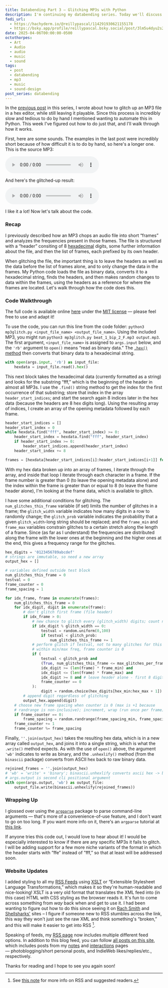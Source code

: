 ```yaml
---
title: Databending Part 3 — Glitching MP3s with Python
description: I'm continuing my databending series. Today we'll discuss how to use Python to easily glitch up MP3s, adding warbles, clicks, and other cool noise!
fedi_url: 
  - https://hachyderm.io/@reillypascal/114291930621155178
  - https://bsky.app/profile/reillypascal.bsky.social/post/3lm5u4dyu2s2f
date: 2025-04-06T00:00:00-0500
octothorpes:
  - Art
  - Audio
  - audio
  - music
  - sound
tags:
  - post
  - databending 
  - mp3 
  - music 
  - sound-design
post_series: databending
---
```


<link rel="stylesheet" type="text/css" href="/styles/code/prism-dracula.css" />
<link rel="stylesheet" type="text/css" href="/styles/code/code-tweaks.css" />

In the [previous post](/posts/2025/02/databending-part-2/) in this series, I wrote about how to glitch up an MP3 file in a hex editor, while still leaving it playable. Since this process is incredibly slow and tedious to do by hand I mentioned wanting to automate this in Python. This week I've figured out how to do just that, and I'll walk through how it works.

First, here are some sounds. The examples in the last post were incredibly short because of how difficult it is to do by hand, so here's a longer one. This is the source MP3:

<audio controls src="/media/blog/2025/04/beat_1_bip_2_F.mp3" title="lo-fi beat without glitching"></audio>

And here's the glitched-up result:

<audio controls src="/media/blog/2025/04/binary_mp3.mp3" title="Title"></audio>

I like it a lot! Now let's talk about the code.

### Recap

I previously described how an MP3 chops an audio file into short “frames” and analyzes the frequencies present in those frames. The file is structured with a “header” consiting of 8 [hexadecimal](https://en.wikipedia.org/wiki/Hexadecimal) digits, some further information about the file, and then the list of frames, each prefixed by its own header. 

When glitching the file, the important thing is to leave the headers as well as the data before the list of frames alone, and to only change the data in the frames. My Python code loads the file as binary data, converts it to a hexadecimal string, finds the headers, and then makes random changes to data within the frames, using the headers as a reference for where the frames are located. Let's walk through how the code does this.

### Code Walkthrough

The full code is available online [here](https://github.com/reillypascal/mp3glitch) under the [MIT license](https://en.wikipedia.org/wiki/MIT_License) — please feel free to use and adapt it!

To use the code, you can run this line from the code folder: `python3 mp3glitch.py <input_file_name> <output_file_name>`. Using the included MP3, you might run `python3 mp3glitch.py beat_1_bip_2_F.mp3 output.mp3`. The first argument, `<input_file_name>` is assigned to `args.input` below, and the `'rb'` argument to `open()` means “read as binary data.” The [`.hex()` method](https://docs.python.org/3/library/functions.html#hex) then converts that binary data to a hexadecimal string.

```python
with open(args.input, 'rb') as input_file:
    hexdata = input_file.read().hex()
```

This next block takes the hexadecimal data (currently formatted as a string) and looks for the substring “fff,” which is the beginning of the header in almost all MP3s. I use the `.find()` string method to get the index for the first occurrence of that substring; store that index in the array `header_start_indices`; and start the search again 8 indices later in the hex data (because the headers are 8 hex digits long). Using the resulting array of indices, I create an array of the opening metadata followed by each frame. 

```python
header_start_indices = []
header_start_index = 0
while hexdata.find("fff", header_start_index) >= 0:
    header_start_index = hexdata.find("fff", header_start_index)
    if header_start_index >= 0:
        header_start_indices.append(header_start_index)
    header_start_index += 8

frames = [hexdata[header_start_indices[i]:header_start_indices[i+1]] for i in range(len(header_start_indices)-1)]
```

With my hex data broken up into an array of frames, I iterate through the array, and inside that loop I iterate through each character in a frame. If the frame number is greater than 0 (to leave the opening metadata alone) and the index within the frame is greater than or equal to 8 (to leave the frame header alone), I'm looking at the frame data, which is available to glitch.

I have some additional conditions for glitching. The `num_glitches_this_frame` variable (if set) limits the number of glitches in a frame; the `glitch_width` variable indicates how many digits in a row to randomly change; the `glitch_prob` variable indicates the probability that a given `glitch_width`-long string should be replaced; and the `frame_min` and `frame_max` variables constrain glitches to a certain stretch along the length of a frame. Since (as far as I understand) the frequencies are distributed along the frame with the lower ones at the beginning and the higher ones at the end, this gives a frequency range for the glitches.

```python
hex_digits = '0123456789abcdef'
# strings are immutable, so need a new array
output_hex = []

# variables defined outside test block
num_glitches_this_frame = 0
testval = 0
frame_counter = 0
frame_spacing = 1

for idx_frame, frame in enumerate(frames):
    num_glitches_this_frame = 0
    for idx_digit, digit in enumerate(frame):
        # don't glitch first frame (file header)
        if idx_frame > 0:
            # new chance to glitch every (glitch_width) digits; count num per frame
            if idx_digit % glitch_width == 0:
                testval = random.uniform(0,100)
                if testval < glitch_prob:
                    num_glitches_this_frame += 1
            # perform glitch if testval, not to many glitches for this frame
            # within min/max freq, frame counter is 0
            if (
                testval < glitch_prob and 
                (True, num_glitches_this_frame <= max_glitches_per_frame)[max_glitches_per_frame > 0] and 
                idx_digit >= (len(frame) * frame_min) and
                idx_digit <= (len(frame) * frame_max) and
                idx_digit >= 8 and # leave header alone - first 8 digits
                frame_counter == 0
            ):
                digit = random.choice(hex_digits[hex_min:hex_max + 1])
        # append digit regardless of glitching
        output_hex.append(digit)
    # choose new frame spacing when counter is 0 (max is +1 because 
    # randrange is non-inclusive); increment, wrap (run once per frame)
    if frame_counter == 0:
        frame_spacing = random.randrange(frame_spacing_min, frame_spacing_max + 1)
    frame_counter += 1
    frame_counter %= frame_spacing
```

Finally, `''.join(output_hex)` takes the resulting hex data, which is in a new array called `output_hex`, and joins it into a single string, which is what the `.write()` method expects. As with the use of `open()` above, the argument `'wb'` indicates to write as binary, and the `.unhexlify()` method (from the `binascii` package) converts from ASCII hex back to raw binary data.


```python
rejoined_frames = ''.join(output_hex)
# 'wb' = 'write' + 'binary'; binascii.unhexlify converts ascii hex -> binary
# args.output is second cli positional argument
with open(args.output, 'wb') as output_file:
    output_file.write(binascii.unhexlify(rejoined_frames))
```

### Wrapping Up
I glossed over using the [`argparse`](https://docs.python.org/3/library/argparse.html) package to parse command-line arguments — that's more of a convenience-of-use feature, and I don't want to go on too long. If you want more info on it, there's an `argparse` tutorial at [this link](https://docs.python.org/3/howto/argparse.html).

If anyone tries this code out, I would love to hear about it! I would be especially interested to know if there are any specific MP3s it fails to glitch. I will be adding support for a few more niche variants of the format in which the header starts with ”ffe” instead of ”fff,” so that at least will be addressed soon.

### Website Updates
I added styling to all my [RSS Feeds](/feeds) using [XSLT](https://en.wikipedia.org/wiki/XSLT) or “Extensible Stylesheet Language Transformations,” which makes it so they're human-readable and nice-looking! XSLT is a very old format that translates the XML feed into (in this case) HTML with CSS styling as the browser reads it. It's fun to come across something from *way* back when and get to use it. I had been wanting to figure out how to do this since seeing it on [Rach Smith](https://rachsmith.com/) and [Shellsharks'](https://shellsharks.com/) sites – I figure if someone new to RSS stumbles across the link, this way they won't just see the raw XML and think something's “broken,” and this will make it easier to get into RSS [^1].

Speaking of feeds, my [RSS page](/feeds) now includes multiple different feed options. In addition to this blog feed, you can follow [all posts on this site](/feed.xml), which includes posts from my [notes](/notes) and [interactions](/interactions) pages — photoblogging/short personal posts, and IndieWeb likes/replies/etc., respectively.

Thanks for reading and I hope to see you again soon!

[^1]: See [this note](/feeds/#what-is-rss) for more info on RSS and suggested readers.